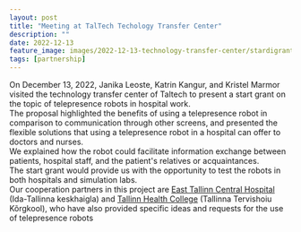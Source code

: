 ```yaml
---
layout: post
title: "Meeting at TalTech Techology Transfer Center"
description: ""
date: 2022-12-13
feature_image: images/2022-12-13-technology-transfer-center/stardigrant.jpg
tags: [partnership]
---
```


On December 13, 2022, Janika Leoste, Katrin Kangur, and Kristel Marmor visited the technology transfer center of Taltech to present a start grant on the topic of telepresence robots in hospital work.\
The proposal highlighted the benefits of using a telepresence robot in comparison to communication through other screens, and presented the flexible solutions that using a telepresence robot in a hospital can offer to doctors and nurses.\
We explained how the robot could facilitate information exchange between patients, hospital staff, and the patient's relatives or acquaintances.\
The start grant would provide us with the opportunity to test the robots in both hospitals and simulation labs.\
Our cooperation partners in this project are [East Tallinn Central Hospital](https://www.itk.ee/) (Ida-Tallinna keskhaigla) and [Tallinn Health College](https://ttk.ee/et) (Tallinna Tervishoiu Kõrgkool), who have also provided specific ideas and requests for the use of telepresence robots